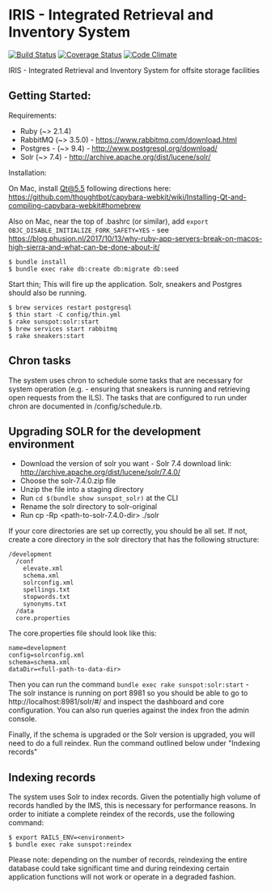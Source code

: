 # IRIS - Integrated Retrieval and Inventory System
[![Build Status](https://travis-ci.org/ndlib/annex-ims.svg?branch=master)](https://travis-ci.org/ndlib/annex-ims)
[![Coverage Status](https://coveralls.io/repos/ndlib/annex-ims/badge.svg)](https://coveralls.io/r/ndlib/annex-ims)
[![Code Climate](https://codeclimate.com/github/ndlib/annex-ims/badges/gpa.svg)](https://codeclimate.com/github/ndlib/annex-ims)

IRIS - Integrated Retrieval and Inventory System for offsite storage facilities

## Getting Started:

Requirements:

* Ruby (~> 2.1.4)
* RabbitMQ (~> 3.5.0) - https://www.rabbitmq.com/download.html
* Postgres - (~> 9.4) - http://www.postgresql.org/download/
* Solr (~> 7.4) - http://archive.apache.org/dist/lucene/solr/

Installation:

On Mac, install Qt@5.5 following directions here: https://github.com/thoughtbot/capybara-webkit/wiki/Installing-Qt-and-compiling-capybara-webkit#homebrew

Also on Mac, near the top of .bashrc (or similar), add `export OBJC_DISABLE_INITIALIZE_FORK_SAFETY=YES` - see https://blog.phusion.nl/2017/10/13/why-ruby-app-servers-break-on-macos-high-sierra-and-what-can-be-done-about-it/

```console
$ bundle install
$ bundle exec rake db:create db:migrate db:seed
```

Start thin; This will fire up the application. Solr, sneakers and Postgres should also be running.

```console
$ brew services restart postgresql
$ thin start -C config/thin.yml
$ rake sunspot:solr:start
$ brew services start rabbitmq
$ rake sneakers:start
```

## Chron tasks

The system uses chron to schedule some tasks that are necessary for system operation (e.g. - ensuring that sneakers is running and retrieving open requests from the ILS). The tasks that are configured to run under chron are documented in <app-dir>/config/schedule.rb.

## Upgrading SOLR for the development environment
* Download the version of solr you want - Solr 7.4 download link: http://archive.apache.org/dist/lucene/solr/7.4.0/
* Choose the solr-7.4.0.zip file
* Unzip the file into a staging directory
* Run `cd $(bundle show sunspot_solr)` at the CLI
* Rename the solr directory to solr-original
* Run cp -Rp <path-to-solr-7.4.0-dir> ./solr

If your core directories are set up correctly, you should be all set. If not, create a core directory in the solr directory that has the following structure:

```console
/development
  /conf
    elevate.xml
    schema.xml
    solrconfig.xml
    spellings.txt
    stopwords.txt
    synonyms.txt
  /data
  core.properties
  ```

  The core.properties file should look like this:

  ```console
  name=development
  config=solrconfig.xml
  schema=schema.xml
  dataDir=<full-path-to-data-dir>
  ```

  Then you can run the command `bundle exec rake sunspot:solr:start` - The solr instance is running on port 8981 so you should be able to go to http://localhost:8981/solr/#/ and inspect the dashboard and core configuration. You can also run queries against the index fron the admin console.

  Finally, if the schema is upgraded or the Solr version is upgraded, you will need to do a full reindex. Run the command outlined below under "Indexing records"

## Indexing records

The system uses Solr to index records. Given the potentially high volume of records handled by the IMS, this is necessary for performance reasons. In order to initiate a complete reindex of the records, use the following command:

```console
$ export RAILS_ENV=<environment>
$ bundle exec rake sunspot:reindex
```

Please note: depending on the number of records, reindexing the entire database could take significant time and during reindexing certain application functions will not work or operate in a degraded fashion.
